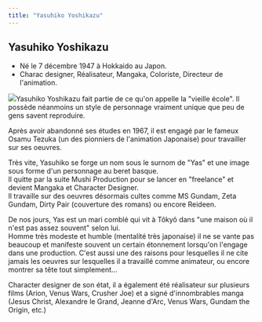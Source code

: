 ```yaml
---
title: "Yasuhiko Yoshikazu"
---
```


Yasuhiko Yoshikazu
------------------


* Né le 7 décembre 1947 à Hokkaido au Japon.
* Charac designer, Réalisateur, Mangaka, Coloriste, Directeur de l'animation.


  
![](/images/stories/Encyclopedie/biographies/YasuhikoYoshikazu.jpg)Yasuhiko Yoshikazu fait partie de ce qu'on appelle la "vieille école". Il possède néanmoins un style de personnage vraiment unique que peu de gens savent reproduire.


Après avoir abandonné ses études en 1967, il est engagé par le fameux Osamu Tezuka (un des pionniers de l'animation Japonaise) pour travailler sur ses oeuvres.


Très vite, Yasuhiko se forge un nom sous le surnom de "Yas" et une image sous forme d'un personnage au beret basque.   
Il quitte par la suite Mushi Production pour se lancer en "freelance" et devient Mangaka et Character Designer.   
Il travaille sur des oeuvres désormais cultes comme MS Gundam, Zeta Gundam, Dirty Pair (couverture des romans) ou encore Reideen.




De nos jours, Yas est un mari comblé qui vit à Tôkyô dans "une maison où il n'est pas assez souvent" selon lui.   
Homme très modeste et humble (mentalité très japonaise) il ne se vante pas beaucoup et manifeste souvent un certain étonnement lorsqu'on l'engage dans une production. C'est aussi une des raisons pour lesquelles il ne cite jamais les oeuvres sur lesquelles il a travaillé comme animateur, ou encore montrer sa tête tout simplement...  
  
Character designer de son état, il a également été réalisateur sur plusieurs films (Arion, Venus Wars, Crusher Joe) et a signé d'innombrables manga (Jesus Christ, Alexandre le Grand, Jeanne d'Arc, Venus Wars, Gundam the Origin, etc.)

